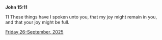 **John 15:11**

11 These things have I spoken unto you, that my joy might remain in you, and that your joy might be full.

[Friday 26-September, 2025](https://getbible.life/kjv/John/15/11)
